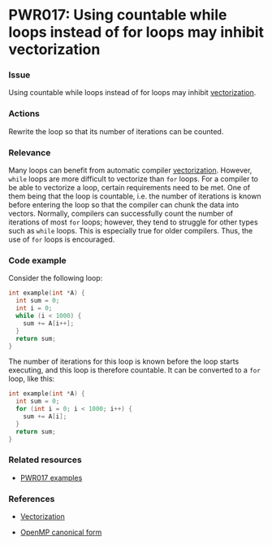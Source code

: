 # PWR017: Using countable while loops instead of for loops may inhibit vectorization

### Issue

Using countable while loops instead of for loops may inhibit
[vectorization](../../Glossary/Vectorization.md).

### Actions

Rewrite the loop so that its number of iterations can be counted.

### Relevance

Many loops can benefit from automatic compiler
[vectorization](../../Glossary/Vectorization.md). However, `while` loops are more
difficult to vectorize than `for` loops. For a compiler to be able to vectorize
a loop, certain requirements need to be met. One of them being that the loop is
countable, i.e. the number of iterations is known before entering the loop so
that the compiler can chunk the data into vectors. Normally, compilers can
successfully count the number of iterations of most `for` loops; however, they
tend to struggle for other types such as `while` loops. This is especially true
for older compilers. Thus, the use of `for` loops is encouraged.

### Code example

Consider the following loop:

```c
int example(int *A) {
  int sum = 0;
  int i = 0;
  while (i < 1000) {
    sum += A[i++];
  }
  return sum;
}
```

The number of iterations for this loop is known before the loop starts
executing, and this loop is therefore countable. It can be converted to a `for`
loop, like this:

```c
int example(int *A) {
  int sum = 0;
  for (int i = 0; i < 1000; i++) {
    sum += A[i];
  }
  return sum;
}
```

### Related resources

* [PWR017 examples](../PWR017/)

### References

* [Vectorization](../../Glossary/Vectorization.md)

* [OpenMP canonical form](../../Glossary/OpenMP-canonical-form.md)
